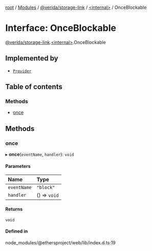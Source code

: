 [root](../README.md) / [Modules](../modules.md) / [@verida/storage-link](../modules/verida_storage_link.md) / [<internal\>](../modules/verida_storage_link._internal_.md) / OnceBlockable

# Interface: OnceBlockable

[@verida/storage-link](../modules/verida_storage_link.md).[<internal\>](../modules/verida_storage_link._internal_.md).OnceBlockable

## Implemented by

- [`Provider`](../classes/verida_storage_link._internal_.Provider.md)

## Table of contents

### Methods

- [once](verida_storage_link._internal_.OnceBlockable.md#once)

## Methods

### once

▸ **once**(`eventName`, `handler`): `void`

#### Parameters

| Name | Type |
| :------ | :------ |
| `eventName` | ``"block"`` |
| `handler` | () => `void` |

#### Returns

`void`

#### Defined in

node_modules/@ethersproject/web/lib/index.d.ts:19
